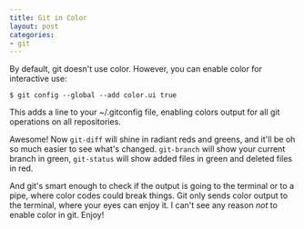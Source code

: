 ```yaml
---
title: Git in Color
layout: post
categories:
- git
---
```

By default, git doesn't use color. However, you can enable color for interactive use:

    $ git config --global --add color.ui true

This adds a line to your ~/.gitconfig file, enabling colors output for all
git operations on all repositories.

Awesome! Now `git-diff` will shine in radiant reds and greens, and it'll be 
oh so much easier to see what's changed. `git-branch` will show your current 
branch in green, `git-status` will show added files in green and deleted files
in red.

And git's smart enough to check if the output is going to the terminal
or to a pipe, where color codes could break things. Git only sends color
output to the terminal, where your eyes can enjoy it. I can't see any
reason *not* to enable color in git. Enjoy!
